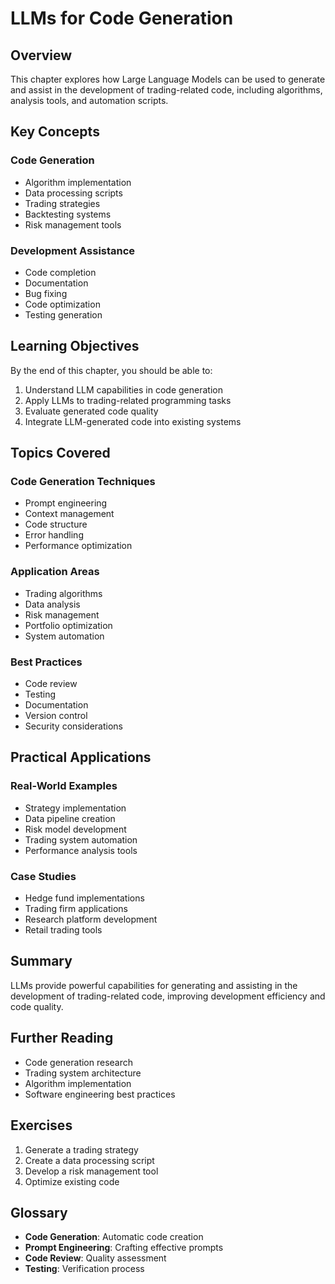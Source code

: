 # LLMs for Code Generation

## Overview

This chapter explores how Large Language Models can be used to generate and assist in the development of trading-related code, including algorithms, analysis tools, and automation scripts.

## Key Concepts

### Code Generation
- Algorithm implementation
- Data processing scripts
- Trading strategies
- Backtesting systems
- Risk management tools

### Development Assistance
- Code completion
- Documentation
- Bug fixing
- Code optimization
- Testing generation

## Learning Objectives

By the end of this chapter, you should be able to:
1. Understand LLM capabilities in code generation
2. Apply LLMs to trading-related programming tasks
3. Evaluate generated code quality
4. Integrate LLM-generated code into existing systems

## Topics Covered

### Code Generation Techniques
- Prompt engineering
- Context management
- Code structure
- Error handling
- Performance optimization

### Application Areas
- Trading algorithms
- Data analysis
- Risk management
- Portfolio optimization
- System automation

### Best Practices
- Code review
- Testing
- Documentation
- Version control
- Security considerations

## Practical Applications

### Real-World Examples
- Strategy implementation
- Data pipeline creation
- Risk model development
- Trading system automation
- Performance analysis tools

### Case Studies
- Hedge fund implementations
- Trading firm applications
- Research platform development
- Retail trading tools

## Summary

LLMs provide powerful capabilities for generating and assisting in the development of trading-related code, improving development efficiency and code quality.

## Further Reading

- Code generation research
- Trading system architecture
- Algorithm implementation
- Software engineering best practices

## Exercises

1. Generate a trading strategy
2. Create a data processing script
3. Develop a risk management tool
4. Optimize existing code

## Glossary

- **Code Generation**: Automatic code creation
- **Prompt Engineering**: Crafting effective prompts
- **Code Review**: Quality assessment
- **Testing**: Verification process 